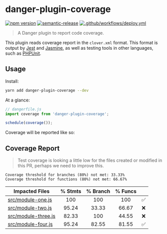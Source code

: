 # danger-plugin-coverage

[![npm version](https://badge.fury.io/js/danger-plugin-coverage.svg)](https://badge.fury.io/js/danger-plugin-coverage)
[![semantic-release](https://img.shields.io/badge/%20%20%F0%9F%93%A6%F0%9F%9A%80-semantic--release-e10079.svg)](https://github.com/semantic-release/semantic-release)
[![.github/workflows/deploy.yml](https://github.com/alexandermendes/danger-plugin-coverage/workflows/.github/workflows/release.yml/badge.svg)](https://github.com/alexandermendes/danger-plugin-coverage/actions)


> A Danger plugin to report code coverage.

This plugin reads coverage report in the `clover.xml` format. This format is
output by [Jest](https://jestjs.io/) and [Jasmine](https://jasmine.github.io/),
as well as testing tools in other languages, such as [PHPUnit](https://phpunit.de/).

## Usage

Install:

```sh
yarn add danger-plugin-coverage --dev
```

At a glance:

```js
// dangerfile.js
import coverage from 'danger-plugin-coverage';

schedule(coverage());
```

Coverage will be reported like so:

## Coverage Report

> Test coverage is looking a little low for the files created or modified in this PR, perhaps we need to improve this.

```
Coverage threshold for branches (80%) not met: 33.33%
Coverage threshold for functions (80%) not met: 66.67%
```

|Impacted Files|% Stmts|% Branch|% Funcs||
|---|:-:|:-:|:-:|:-:|
|[src/module-one.js]()|100|100|100|:white_check_mark:|
|[src/module-two.js]()|95.24|33.33|66.67|:x:|
|[src/module-three.js]()|82.33|100|44.55|:x:|
|[src/module-four.js]()|95.24|82.55|81.55|:white_check_mark:|
